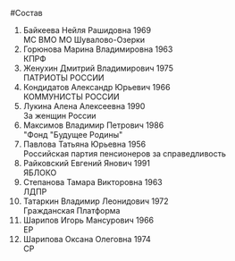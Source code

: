 #Состав
1. Байкеева Нейля Рашидовна 1969   
    МС ВМО МО Шувалово-Озерки
2. Горюнова Марина Владимировна 1963   
    КПРФ
3. Женухин Дмитрий Владимирович 1975   
    ПАТРИОТЫ РОССИИ
4. Кондидатов Александр Юрьевич 1966   
    КОММУНИСТЫ РОССИИ
5. Лукина Алена Алексеевна 1990   
    За женщин России
6. Максимов Владимир Петрович 1986   
    "Фонд "Будущее Родины"
7. Павлова Татьяна Юрьевна 1956   
    Российская партия пенсионеров за справедливость
8. Райковский Евгений Янович 1991   
    ЯБЛОКО
9. Степанова Тамара Викторовна 1963   
    ЛДПР
10. Татаркин Владимир Леонидович 1972   
    Гражданская Платформа
11. Шарипов Игорь Мансурович 1966   
    ЕР
12. Шарипова Оксана Олеговна 1974   
    СР
